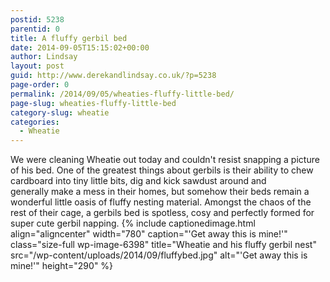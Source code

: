 ```yaml
---
postid: 5238
parentid: 0
title: A fluffy gerbil bed
date: 2014-09-05T15:15:02+00:00
author: Lindsay
layout: post
guid: http://www.derekandlindsay.co.uk/?p=5238
page-order: 0
permalink: /2014/09/05/wheaties-fluffy-little-bed/
page-slug: wheaties-fluffy-little-bed
category-slug: wheatie
categories:
  - Wheatie
---
```

We were cleaning Wheatie out today and couldn't resist snapping a picture of his bed. One of the greatest things about gerbils is their ability to chew cardboard into tiny little bits, dig and kick sawdust around and generally make a mess in their homes, but somehow their beds remain a wonderful little oasis of fluffy nesting material. Amongst the chaos of the rest of their cage, a gerbils bed is spotless, cosy and perfectly formed for super cute gerbil napping. {% include captionedimage.html align="aligncenter" width="780" caption="'Get away this is mine!'" class="size-full wp-image-6398" title="Wheatie and his fluffy gerbil nest" src="/wp-content/uploads/2014/09/fluffybed.jpg" alt="'Get away this is mine!'" height="290" %}